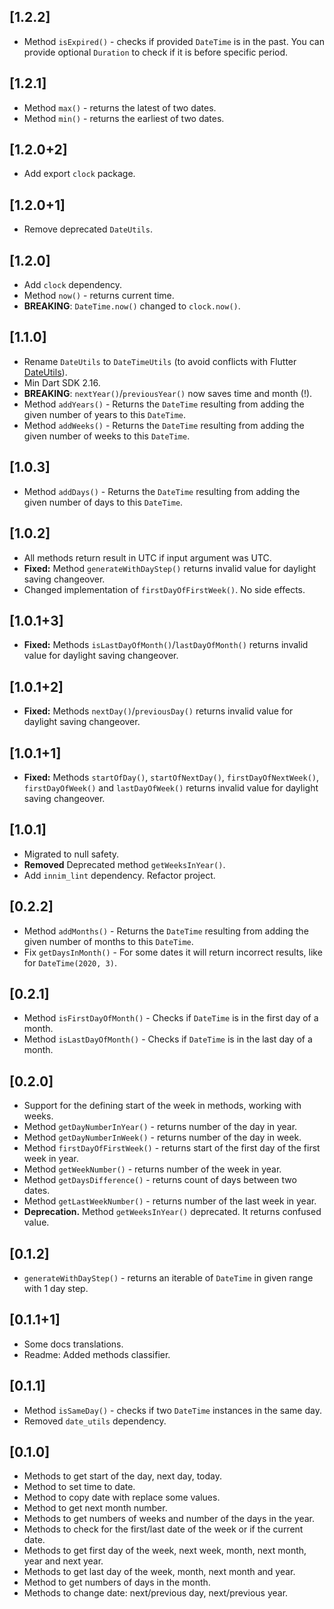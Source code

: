## [1.2.2]

* Method `isExpired()` - checks if provided `DateTime` is in the past. You can provide optional `Duration` to check if it is before specific period.

## [1.2.1]

* Method `max()` - returns the latest of two dates.
* Method `min()` - returns the earliest of two dates.

## [1.2.0+2]

* Add export `clock` package.

## [1.2.0+1]

* Remove deprecated `DateUtils`.

## [1.2.0]

* Add `clock` dependency.
* Method `now()` - returns current time.
* **BREAKING**: `DateTime.now()` changed to `clock.now()`.

## [1.1.0]

* Rename `DateUtils` to `DateTimeUtils` (to avoid conflicts with Flutter [DateUtils](https://api.flutter.dev/flutter/material/DateUtils-class.html)).
* Min Dart SDK 2.16.
* **BREAKING**: `nextYear()`/`previousYear()` now saves time and month (!).
* Method `addYears()` - Returns the `DateTime` resulting from adding the given number of years to this `DateTime`.
* Method `addWeeks()` - Returns the `DateTime` resulting from adding the given number of weeks to this `DateTime`.

## [1.0.3]

* Method `addDays()` - Returns the `DateTime` resulting from adding the given number of days to this `DateTime`.

## [1.0.2]

* All methods return result in UTC if input argument was UTC.
* **Fixed:** Method `generateWithDayStep()` returns invalid value for daylight saving changeover.
* Changed implementation of `firstDayOfFirstWeek()`. No side effects.

## [1.0.1+3]

* **Fixed:** Methods `isLastDayOfMonth()`/`lastDayOfMonth()` returns invalid value for daylight saving changeover.

## [1.0.1+2]

* **Fixed:** Methods `nextDay()`/`previousDay()` returns invalid value for daylight saving changeover.

## [1.0.1+1]

* **Fixed:** Methods `startOfDay()`, `startOfNextDay()`, `firstDayOfNextWeek()`, `firstDayOfWeek()` and `lastDayOfWeek()` returns invalid value for daylight saving changeover.

## [1.0.1]

* Migrated to null safety.
* **Removed** Deprecated method `getWeeksInYear()`.
* Add `innim_lint` dependency. Refactor project.

## [0.2.2]

* Method `addMonths()` - Returns the `DateTime` resulting from adding the given number of months to this `DateTime`.
* Fix `getDaysInMonth()` - For some dates it will return incorrect results, like for `DateTime(2020, 3)`.

## [0.2.1]

* Method `isFirstDayOfMonth()` - Checks if `DateTime` is in the first day of a month.
* Method `isLastDayOfMonth()` - Checks if `DateTime` is in the last day of a month.

## [0.2.0]

* Support for the defining start of the week in methods, working with weeks.
* Method `getDayNumberInYear()` - returns number of the day in year.
* Method `getDayNumberInWeek()` - returns number of the day in week.
* Method `firstDayOfFirstWeek()` - returns start of the first day of the first week in year.
* Method `getWeekNumber()` - returns number of the week in year.
* Method `getDaysDifference()` - returns count of days between two dates.
* Method `getLastWeekNumber()` - returns number of the last week in year.
* **Deprecation.** Method `getWeeksInYear()` deprecated. It returns confused value.

## [0.1.2]

* `generateWithDayStep()` - returns an iterable of `DateTime` in given range with 1 day step.

## [0.1.1+1]

* Some docs translations.
* Readme: Added methods classifier.

## [0.1.1]

* Method `isSameDay()` - checks if two `DateTime` instances in the same day.
* Removed `date_utils` dependency.

## [0.1.0]

* Methods to get start of the day, next day, today.
* Method to set time to date.
* Method to copy date with replace some values.
* Method to get next month number.
* Methods to get numbers of weeks and number of the days in the year.
* Methods to check for the first/last date of the week or if the current date.
* Methods to get first day of the week, next week, month, next month, year and next year.
* Methods to get last day of the week, month, next month and year.
* Method to get numbers of days in the month. 
* Methods to change date: next/previous day, next/previous year.
